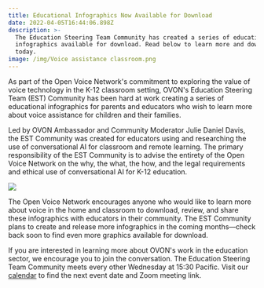 ```yaml
---
title: Educational Infographics Now Available for Download
date: 2022-04-05T16:44:06.898Z
description: >-
  The Education Steering Team Community has created a series of educational
  infographics available for download. Read below to learn more and download
  today.
image: /img/Voice assistance classroom.png
---
```

As part of the Open Voice Network's commitment to exploring the value of voice technology in the K-12 classroom setting, OVON's Education Steering Team (EST) Community has been hard at work creating a series of educational infographics for parents and educators who wish to learn more about voice assistance for children and their families.

Led by OVON Ambassador and Community Moderator Julie Daniel Davis, the EST Community was created for educators using and researching the use of conversational AI for classroom and remote learning. The primary responsibility of the EST Community is to advise the entirety of the Open Voice Network on the why, the what, the how, and the legal requirements and ethical use of conversational AI for K-12 education.

<a href="https://drive.google.com/drive/folders/1XVWh6ue4ao71KdQneTaH4omC7MRUle06?usp=sharing" target="_blank" ><img src="/img/open-voice-network-ovon-voice-worthy-of-user-trust-blog-educational-infographics-now-available-for-download-library-button.png"></a>

The Open Voice Network encourages anyone who would like to learn more about voice in the home and classroom to download, review, and share these infographics with educators in their community. The EST Community plans to create and release more infographics in the coming months—check back soon to find even more graphics available for download.

If you are interested in learning more about OVON's work in the education sector, we encourage you to join the conversation. The Education Steering Team Community meets every other Wednesday at 15:30 Pacific. Visit our [calendar](https://openvoicenetwork.org/calendar/) to find the next event date and Zoom meeting link.
